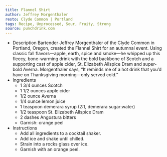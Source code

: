 ```yaml
---
title: Flannel Shirt
author: Jeffrey Morgenthaler
resto: Clyde Common | Portland
tags: Recipe, Unprocessed, Sour, Fruity, Strong
source: punchdrink.com
---
```

- Description
Bartender Jeffrey Morgenthaler of the Clyde Common in Portland, Oregon, created the Flannel Shirt for an autumnal event. Using classic fall flavors—apple, earth, spice and smoke—he whipped up this fleecy, bone-warming drink with the bold backbone of Scotch and a supporting cast of apple cider, St. Elizabeth Allspice Dram and super-bold Averna. Morgenthaler says, “It reminds me of a hot drink that you’d have on Thanksgiving morning—only served cold.”
- Ingredients
  - 1 3/4 ounces Scotch
  - 1 1/2 ounces apple cider
  - 1/2 ounce Averna
  - 1/4 ounce lemon juice
  - 1 teaspoon demerara syrup (2:1, demerara sugar:water)
  - 1/2 teaspoon St. Elizabeth Allspice Dram
  - 2 dashes Angostura bitters
  - Garnish: orange peel
- Instructions
  - Add all ingredients to a cocktail shaker.
  - Add ice and shake until chilled.
  - Strain into a rocks glass over ice.
  - Garnish with an orange peel.

